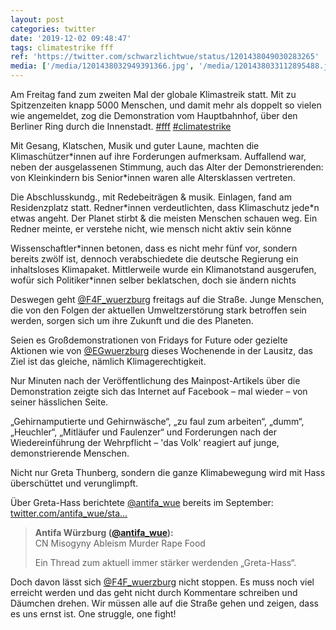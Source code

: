 ```yaml
---
layout: post
categories: twitter
date: '2019-12-02 09:48:47'
tags: climatestrike fff
ref: 'https://twitter.com/schwarzlichtwue/status/1201438049030283265'
media: ['/media/1201438032949391366.jpg', '/media/1201438033112895488.jpg', '/media/1201438033473609728.jpg', '/media/1201438033884659713.jpg', '/media/1201438053119737857.jpg', '/media/1201438053501419520.jpg', '/media/1201438053870505984.jpg', '/media/1201438054227095552.jpg', '/media/1201438068005318657.jpg', '/media/1201438068408029184.jpg', '/media/1201438069024534528.jpg', '/media/1201438069280387072.jpg', '/media/1201438087525683200.jpg', '/media/1201438088066715648.jpg', '/media/1201438089035563008.jpg', '/media/1201438089496973313.jpg', '/media/1201438107578589186.jpg']
---
```

Am Freitag fand zum zweiten Mal der globale Klimastreik statt. Mit zu Spitzenzeiten knapp 5000 Menschen, und damit mehr als doppelt so vielen wie angemeldet, zog die Demonstration vom Hauptbahnhof, über den Berliner Ring durch die Innenstadt. [#fff](/t/fff) [#climatestrike](/t/climatestrike) 

Mit Gesang, Klatschen, Musik und guter Laune, machten die Klimaschützer\*innen auf ihre Forderungen aufmerksam. Auffallend war, neben der ausgelassenen Stimmung, auch das Alter der Demonstrierenden: von Kleinkindern bis Senior\*innen waren alle Altersklassen vertreten. 

Die Abschlusskundg., mit Redebeiträgen &amp; musik. Einlagen, fand am Residenzplatz statt. Redner\*innen verdeutlichten, dass Klimaschutz jede\*n etwas angeht. Der Planet stirbt &amp; die meisten Menschen schauen weg. Ein Redner meinte, er verstehe nicht, wie mensch nicht aktiv sein könne 

Wissenschaftler\*innen betonen, dass es nicht mehr fünf vor, sondern bereits zwölf ist, dennoch verabschiedete die deutsche Regierung ein inhaltsloses Klimapaket. Mittlerweile wurde ein Klimanotstand ausgerufen, wofür sich Politiker\*innen selber beklatschen, doch sie ändern nichts 

Deswegen geht [@F4F_wuerzburg](https://twitter.com/F4F_wuerzburg) freitags auf die Straße. Junge Menschen, die von den Folgen der aktuellen Umweltzerstörung stark betroffen sein werden, sorgen sich um ihre Zukunft und die des Planeten. 

Seien es Großdemonstrationen von Fridays for Future oder gezielte Aktionen wie von [@EGwuerzburg](https://twitter.com/EGwuerzburg) dieses Wochenende in der Lausitz, das Ziel ist das gleiche, nämlich Klimagerechtigkeit.

Nur Minuten nach der Veröffentlichung des Mainpost-Artikels über die Demonstration zeigte sich das Internet auf Facebook – mal wieder – von seiner hässlichen Seite.

„Gehirnamputierte und Gehirnwäsche“, „zu faul zum arbeiten“, „dumm“, „Heuchler“, „Mitläufer und Faulenzer“ und Forderungen nach der Wiedereinführung der Wehrpflicht – 'das Volk' reagiert auf junge, demonstrierende Menschen.

Nicht nur Greta Thunberg, sondern die ganze Klimabewegung wird mit Hass überschüttet und verunglimpft.



Über Greta-Hass berichtete [@antifa_wue](https://twitter.com/antifa_wue) bereits im September: [twitter.com/antifa_wue/sta…](https://twitter.com/antifa_wue/status/1177929893906178048)
> <b>Antifa Würzburg ([@antifa_wue](https://twitter.com/antifa_wue)):</b>  
>CN Misogyny Ableism Murder Rape Food  
>  
>  
>  
>Ein Thread zum aktuell immer stärker werdenden „Greta-Hass“.  
>  
>  
>  
>  



Doch davon lässt sich [@F4F_wuerzburg](https://twitter.com/F4F_wuerzburg) nicht stoppen. Es muss noch viel erreicht werden und das geht nicht durch Kommentare schreiben und Däumchen drehen. Wir müssen alle auf die Straße gehen und zeigen, dass es uns ernst ist. One struggle, one fight!